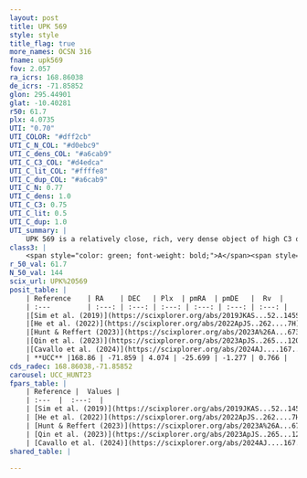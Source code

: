```yaml
---
layout: post
title: UPK 569
style: style
title_flag: true
more_names: OCSN 316
fname: upk569
fov: 2.057
ra_icrs: 168.86038
de_icrs: -71.85852
glon: 295.44901
glat: -10.40281
r50: 61.7
plx: 4.0735
UTI: "0.70"
UTI_COLOR: "#dff2cb"
UTI_C_N_COL: "#d0ebc9"
UTI_C_dens_COL: "#a6cab9"
UTI_C_C3_COL: "#d4edca"
UTI_C_lit_COL: "#ffffe8"
UTI_C_dup_COL: "#a6cab9"
UTI_C_N: 0.77
UTI_C_dens: 1.0
UTI_C_C3: 0.75
UTI_C_lit: 0.5
UTI_C_dup: 1.0
UTI_summary: |
    UPK 569 is a relatively close, rich, very dense object of high C3 quality. It is moderately studied in the literature.
class3: |
    <span style="color: green; font-weight: bold;">A</span><span style="color: #FFC300; font-weight: bold;">B</span>
r_50_val: 61.7
N_50_val: 144
scix_url: UPK%20569
posit_table: |
    | Reference    | RA    | DEC   | Plx  | pmRA  | pmDE   |  Rv  |
    | :---         | :---: | :---: | :---: | :---: | :---: | :---: |
    |[Sim et al. (2019)](https://scixplorer.org/abs/2019JKAS...52..145S) | 166.749 | -71.519 | -- | -25.75 | -1.05 | -- |
    |[He et al. (2022)](https://scixplorer.org/abs/2022ApJS..262....7H) | 169.296 | -71.931 | 4.082 | -25.737 | -1.323 | -- |
    |[Hunt & Reffert (2023)](https://scixplorer.org/abs/2023A%26A...673A.114H) | 170.38 | -72.114 | 4.027 | -25.424 | -1.049 | 3.936 |
    |[Qin et al. (2023)](https://scixplorer.org/abs/2023ApJS..265...12Q) | 169.95 | -72.0 | 4.04 | -25.65 | -1.33 | 3.0 |
    |[Cavallo et al. (2024)](https://scixplorer.org/abs/2024AJ....167...12C) | 167.972 | -71.473 | 4.026 | -- | -- | -- |
    | **UCC** |168.86 | -71.859 | 4.074 | -25.699 | -1.277 | 0.766 | 
cds_radec: 168.86038,-71.85852
carousel: UCC_HUNT23
fpars_table: |
    | Reference |  Values |
    | :---  |  :---:  |
    | [Sim et al. (2019)](https://scixplorer.org/abs/2019JKAS...52..145S) | `d_pc=252, log(age)=7.55` |
    | [He et al. (2022)](https://scixplorer.org/abs/2022ApJS..262....7H) | `A0=0.65, logAge=7.5` |
    | [Hunt & Reffert (2023)](https://scixplorer.org/abs/2023A%26A...673A.114H) | `AV50=0.619, diffAV50=0.704, MOD50=6.96, logAge50=7.434` |
    | [Qin et al. (2023)](https://scixplorer.org/abs/2023ApJS..265...12Q) | `E(B-V)=0.3, m-M=7.77, logt=7.45` |
    | [Cavallo et al. (2024)](https://scixplorer.org/abs/2024AJ....167...12C) | `AV50=1.04, dMod50=6.99, logAge50=7.15, [Fe/H]50=-0.05` |
shared_table: |
    
---
```

